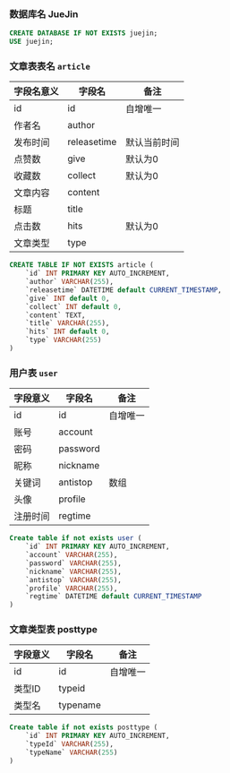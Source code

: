 ### 数据库名 JueJin
```sql
CREATE DATABASE IF NOT EXISTS juejin; 
USE juejin;
```
### 文章表表名 `article`

|字段名意义| 字段名|备注|
|---|---|---|
|id|id|自增唯一|
|作者名|author||
|发布时间|releasetime|默认当前时间|
|点赞数|give|默认为0|
|收藏数|collect|默认为0|
|文章内容|content||
|标题|title||
|点击数|hits|默认为0|
|文章类型|type||

```sql
CREATE TABLE IF NOT EXISTS article (
    `id` INT PRIMARY KEY AUTO_INCREMENT,
    `author` VARCHAR(255),
    `releasetime` DATETIME default CURRENT_TIMESTAMP,
    `give` INT default 0,
    `collect` INT default 0,
    `content` TEXT,
    `title` VARCHAR(255),
    `hits` INT default 0,
    `type` VARCHAR(255)
)
```

### 用户表 `user`
|字段意义|字段名|备注|
|---|---|---|
|id|id|自增唯一|
|账号|account|
|密码|password|
|昵称|nickname|
|关键词|antistop|数组|
|头像|profile|
|注册时间|regtime|
```sql
Create table if not exists user (
    `id` INT PRIMARY KEY AUTO_INCREMENT,
    `account` VARCHAR(255),
    `password` VARCHAR(255),
    `nickname` VARCHAR(255),
    `antistop` VARCHAR(255),
    `profile` VARCHAR(255),
    `regtime` DATETIME default CURRENT_TIMESTAMP
)
```

### 文章类型表 posttype
|字段意义|字段名|备注|
|---|---|---|
|id|id|自增唯一|
|类型ID|typeid||
|类型名|typename|

```sql
Create table if not exists posttype (
    `id` INT PRIMARY KEY AUTO_INCREMENT,
    `typeId` VARCHAR(255),
    `typeName` VARCHAR(255)
)
```